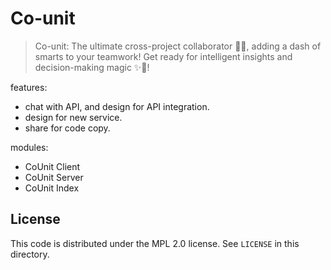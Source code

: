# Co-unit

> Co-unit: The ultimate cross-project collaborator 🤝🚀, adding a dash of smarts to your teamwork! Get ready for intelligent insights and decision-making magic ✨🧠!


features:

- chat with API, and design for API integration.
- design for new service.
- share for code copy.

modules:

- CoUnit Client
- CoUnit Server
- CoUnit Index


## License

This code is distributed under the MPL 2.0 license. See `LICENSE` in this directory.

